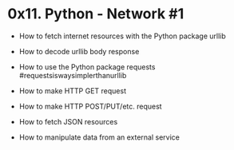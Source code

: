 # 0x11. Python - Network #1

* How to fetch internet resources with the Python package urllib

* How to decode urllib body response

* How to use the Python package requests #requestsiswaysimplerthanurllib

* How to make HTTP GET request

* How to make HTTP POST/PUT/etc. request

* How to fetch JSON resources

* How to manipulate data from an external service
